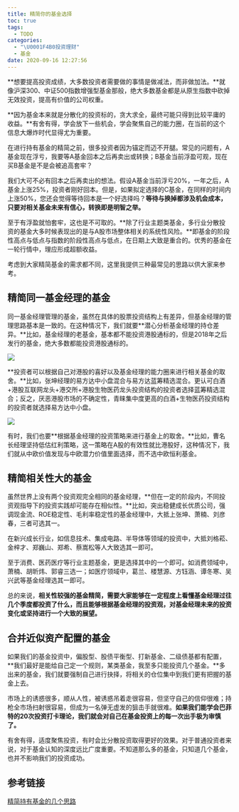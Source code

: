 ```yaml
---
title: 精简你的基金选择
toc: true
tags:
  - TODO
categories:
  - "\U0001F4B0投资理财"
  - 基金
date: 2020-09-16 12:27:56
---
```


**想要提高投资成绩，大多数投资者需要做的事情是做减法，而非做加法。**就像沪深300、中证500指数增强型基金那般，绝大多数基金都是从原生指数中砍掉无效投资，提高有价值的公司权重。

**因为基金本来就是分散化的投资标的，贪大求全，最终可能只得到比较平庸的收益。**有舍有得，学会放下一些机会，学会聚焦自己的能力圈，在当前的这个信息大爆炸时代显得尤为重要。  
  
在进行持有基金的精简之前，很多投资者因为锚定而迈不开腿。常见的问题有，A基金现在浮亏，我要等A基金回本之后再卖出或转换；B基金当前浮盈可观，现在买B基金是不是会被追高套牢？  

我们大可不必有回本之后再卖出的想法。假设A基金当前浮亏20%，一年之后，A基金上涨25%，投资者刚好回本。但是，如果拟定选择的C基金，在同样的时间内上涨50%，您还会觉得等待回本是一个好选择吗？**等待与换掉都涉及机会成本，只要对相关基金未来有信心，转换即是明智之举。**

至于有浮盈就怕套牢，这也是不可取的。**除了行业主题类基金，多行业分散投资的基金大多时候表现出的是与A股市场整体相关的系统性风险。**即基金的阶段性高点与低点与指数的阶段性高点与低点，在日期上大致是重合的。优秀的基金在一轮行情中，理应形成超额收益。

考虑到大家精简基金的需求都不同，这里我提供三种最常见的思路以供大家来参考。

## 精简同一基金经理的基金

同一基金经理管理的基金，虽然在具体的股票投资结构上有差异，但基金经理的管理思路基本是一致的。在这种情况下，我们就要**潜心分析基金经理的持仓差异。**比如，基金经理的老基金，基本都不能投资港股通标的，但是2018年之后发行的基金，绝大多数都能投资港股通标的。

![](https://mp.weixin.qq.com/s/data:image/gif;base64,iVBORw0KGgoAAAANSUhEUgAAAAEAAAABCAYAAAAfFcSJAAAADUlEQVQImWNgYGBgAAAABQABh6FO1AAAAABJRU5ErkJggg==)

**投资者可以根据自己对港股的喜好以及基金经理的能力圈来进行相关基金的取舍。**比如，张坤经理的易方达中小盘混合与易方达蓝筹精选混合。更认可白酒+港股互联网龙头+港交所+港股生物医药龙头投资结构的投资者选择蓝筹精选混合；反之，厌恶港股市场的不确定性，青睐集中度更高的白酒+生物医药投资结构的投资者就选择易方达中小盘。

![](https://mp.weixin.qq.com/s/data:image/gif;base64,iVBORw0KGgoAAAANSUhEUgAAAAEAAAABCAYAAAAfFcSJAAAADUlEQVQImWNgYGBgAAAABQABh6FO1AAAAABJRU5ErkJggg==)

有时，我们也要**根据基金经理的投资策略来进行基金上的取舍。**比如，曹名长经理坚持低估红利策略，这一策略在A股的有效性就比港股好，这种情况下，我们就从中欧价值发现与中欧潜力价值里面选择，而不选中欧恒利基金。

## 精简相关性大的基金  

虽然世界上没有两个投资观完全相同的基金经理，**但在一定的阶段内，不同投资观指导下的投资实践却可能存在相似性。**比如，突出稳健成长优质公司，强调现金流、ROE稳定性、毛利率稳定性的基金经理中，大抵上张坤、萧楠、刘彦春，三者可选其一。

在新兴成长行业，如信息技术、集成电路、半导体等领域的投资中，大抵刘格菘、金梓才、郑巍山、郑希、蔡嵩松等人大致选其一即可。

至于消费、医药医疗等行业主题基金，更是选择其中的一个即可。如消费领域中，萧楠、胡昕炜、郭睿三选一；如医疗领域中，葛兰、楼慧源、方钰涵、谭冬寒、吴兴武等基金经理选其一即可。

总的来说，**相关性较强的基金精简，需要大家能够在一定程度上看懂基金经理过往几个季度都投资了什么，而且能够根据基金经理的投资观，对基金经理未来的投资变化或坚持进行一个大致的展望。**

## 合并近似资产配置的基金

如果我们的基金投资中，偏股型、股债平衡型、打新基金、二级债基都有配置，**我们最好是能给自己定一个规则，某类基金，我至多只能投资几个基金。**多出来的基金，我们就要强制自己进行抉择，将相关的仓位集中到我们更有把握的基金上去。

  

市场上的诱惑很多，顺从人性，被诱惑吊着走很容易，但坚守自己的信仰很难；持枪全市场扫射很容易，但成为一名弹无虚发的狙击手就很难。**如果我们能学会巴菲特的20次投资打卡理论，我们就会对自己在基金投资上的每一次出手极为审慎了。**

有舍有得，适度聚焦投资，有时会比分散投资取得更好的效果。对于普通投资者来说，对于基金认知的深度远比广度重要。不知道那么多的基金，只知道几个基金，也并不影响我们的投资成功。

## 参考链接
[精简持有基金的几个思路](https://mp.weixin.qq.com/s/xzYafyegoUV8WQXE6lQA8w)  
